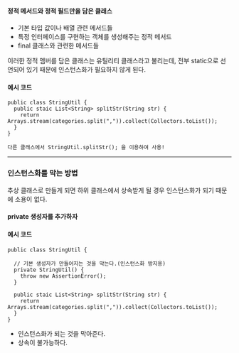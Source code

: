 #### **정적 메서드와 정적 필드만을 담은 클래스**

- 기본 타입 값이나 배열 관련 메서드들
- 특정 인터페이스를 구현하는 객체를 생성해주는 정적 메서드
- final 클래스와 관련한 메서드들

이러한 정적 멤버를 담은 클래스는 유틸리티 클래스라고 불리는데, 전부 static으로 선언되어 있기 때문에 인스턴스화가 필요하지 않게 된다.

#### **예시 코드**

```
public class StringUtil {
  public staic List<String> splitStr(String str) {
    return Arrays.stream(categories.split(",")).collect(Collectors.toList());
  }
}

다른 클래스에서 StringUtil.splitStr(); 을 이용하여 사용!
```

---

### **인스턴스화를 막는 방법**

추상 클래스로 만들게 되면 하위 클래스에서 상속받게 될 경우 인스턴스화가 되기 때문에 소용이 없다.

#### private 생성자를 추가하자

#### **예시 코드**

```
public class StringUtil {

  // 기본 생성자가 만들어지는 것을 막는다.(인스턴스화 방지용)
  private StringUtil() {
    throw new AssertionError();
  }

  public staic List<String> splitStr(String str) {
    return Arrays.stream(categories.split(",")).collect(Collectors.toList());
  }
}
```

- 인스턴스화가 되는 것을 막아준다.
- 상속이 불가능하다.
